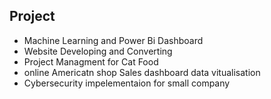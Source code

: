 ## Project

- Machine Learning and Power Bi Dashboard 
- Website Developing and Converting 
- Project Managment for Cat Food 
- online Americatn shop Sales dashboard data vitualisation 
- Cybersecurity impelementaion for small company 
